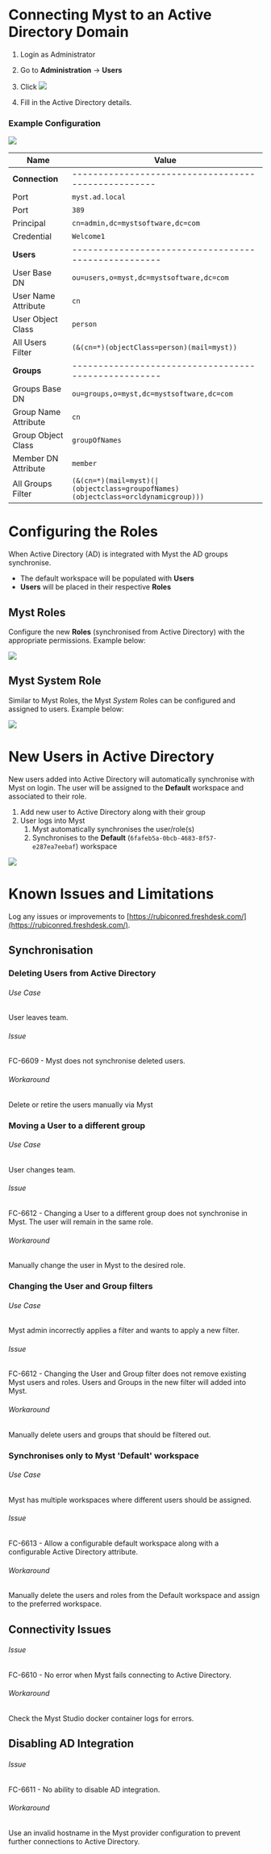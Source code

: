 # Connecting Myst to an Active Directory Domain

1. Login as Administrator

2. Go to **Administration** -> **Users**

3. Click ![](img/provider.png)

4. Fill in the Active Directory details.

### Example Configuration

![](img/configuration.png)

| Name                 | Value                                     |
|----------------------|-------------------------------------------|
|**Connection**|---------------------------------------------------|
| Port                 | `myst.ad.local`                           |
| Port                 | `389`                                     |
| Principal            | `cn=admin,dc=mystsoftware,dc=com`         |
| Credential           | `Welcome1`                                |
|**Users**|----------------------------------------------------|
| User Base DN         | `ou=users,o=myst,dc=mystsoftware,dc=com`  |
| User Name Attribute  | `cn`                                      |
| User Object Class    | `person`                                  |
| All Users Filter    | `(&(cn=*)(objectClass=person)(mail=myst))` |
|**Groups**|----------------------------------------------------|
| Groups Base DN       | `ou=groups,o=myst,dc=mystsoftware,dc=com` |
| Group Name Attribute | `cn`                                      |
| Group Object Class   | `groupOfNames`                            |
| Member DN Attribute  | `member`                                  |
| All Groups Filter    | <code>(&(cn=*)(mail=myst)(&#124;(objectclass=groupofNames)(objectclass=orcldynamicgroup)))</code>       |


# Configuring the Roles

When Active Directory (AD) is integrated with Myst the AD groups synchronise.
* The default workspace will be populated with **Users**
* **Users** will be placed in their respective **Roles**

## Myst Roles

Configure the new **Roles** (synchronised from Active Directory) with the appropriate permissions. Example below:

![](img/myst_roles.png)

## Myst System Role

Similar to Myst Roles, the Myst _System_ Roles can be configured and assigned to users. Example below:

![](img/myst_system_roles.png)

# New Users in Active Directory

New users added into Active Directory will automatically synchronise with Myst on login. The user will be assigned to the **Default** workspace and associated to their role.

1. Add new user to Active Directory along with their group
2. User logs into Myst
   1. Myst automatically synchronises the user/role(s)
   2. Synchronises to the **Default** (`6fafeb5a-0bcb-4683-8f57-e287ea7eebaf`) workspace

![](img/workspace.png)

# Known Issues and Limitations

Log any issues or improvements to [https://rubiconred.freshdesk.com/](https://rubiconred.freshdesk.com/).

## Synchronisation

### Deleting Users from Active Directory

###### Use Case

User leaves team.

###### Issue

FC-6609 - Myst does not synchronise deleted users.

###### Workaround

Delete or retire the users manually via Myst

### Moving a User to a different group

###### Use Case

User changes team.

###### Issue

FC-6612 - Changing a User to a different group does not synchronise in Myst. The user will remain in the same role.

###### Workaround

Manually change the user in Myst to the desired role.

### Changing the User and Group filters

###### Use Case

Myst admin incorrectly applies a filter and wants to apply a new filter.

###### Issue

FC-6612 - Changing the User and Group filter does not remove existing Myst users and roles. Users and Groups in the new filter will added into Myst.

###### Workaround

Manually delete users and groups that should be filtered out.

### Synchronises only to Myst 'Default' workspace

###### Use Case

Myst has multiple workspaces where different users should be assigned.

###### Issue

FC-6613 - Allow a configurable default workspace along with a configurable Active Directory attribute.

###### Workaround

Manually delete the users and roles from the Default workspace and assign to the preferred workspace.



## Connectivity Issues

###### Issue

FC-6610 - No error when Myst fails connecting to Active Directory.

###### Workaround

Check the Myst Studio docker container logs for errors.



## Disabling AD Integration

###### Issue

FC-6611 - No ability to disable AD integration.

###### Workaround

Use an invalid hostname in the Myst provider configuration to prevent further connections to Active Directory.


